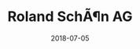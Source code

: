 ﻿---
title:          "Roland SchÃ¶n AG"
date:           "2018-07-05"
draft:          false
robotsExclude:  true
---
